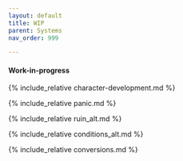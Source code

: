 ```yaml
---
layout: default
title: WIP
parent: Systems
nav_order: 999

---
```


#### Work-in-progress

{% include_relative character-development.md %}

{% include_relative panic.md %}

{% include_relative ruin_alt.md %}

{% include_relative conditions_alt.md %}

{% include_relative conversions.md %}

